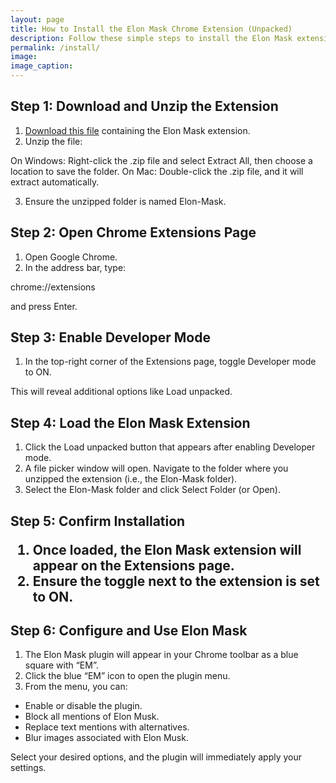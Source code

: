```yaml
---
layout: page
title: How to Install the Elon Mask Chrome Extension (Unpacked)
description: Follow these simple steps to install the Elon Mask extension in Chrome using the “Load Unpacked” method.
permalink: /install/
image: 
image_caption: 
---
```


<h2>Step 1: Download and Unzip the Extension</h2>

1. <a href="/elon-mask.zip">Download this file</a> containing the Elon Mask extension.
2. Unzip the file:

 On Windows: Right-click the .zip file and select Extract All, then choose a location to save the folder.
 On Mac: Double-click the .zip file, and it will extract automatically.

3. Ensure the unzipped folder is named Elon-Mask.


<h2>Step 2: Open Chrome Extensions Page</h2>

1. Open Google Chrome.
2. In the address bar, type: 

chrome://extensions

and press Enter.


<h2>Step 3: Enable Developer Mode</h2>

1. In the top-right corner of the Extensions page, toggle Developer mode to ON.

 This will reveal additional options like Load unpacked.


<h2>Step 4: Load the Elon Mask Extension</h2>

1. Click the Load unpacked button that appears after enabling Developer mode.
2. A file picker window will open. Navigate to the folder where you unzipped the extension (i.e., the Elon-Mask folder).
3. Select the Elon-Mask folder and click Select Folder (or Open).

<h2>Step 5: Confirm Installation

1. Once loaded, the Elon Mask extension will appear on the Extensions page.
2. Ensure the toggle next to the extension is set to ON.

<h2>Step 6: Configure and Use Elon Mask</h2>
	
1.	The Elon Mask plugin will appear in your Chrome toolbar as a blue square with “EM”.
2.	Click the blue “EM” icon to open the plugin menu.
3.	From the menu, you can:

- Enable or disable the plugin.
- Block all mentions of Elon Musk.
- Replace text mentions with alternatives.
- Blur images associated with Elon Musk.

Select your desired options, and the plugin will immediately apply your settings.